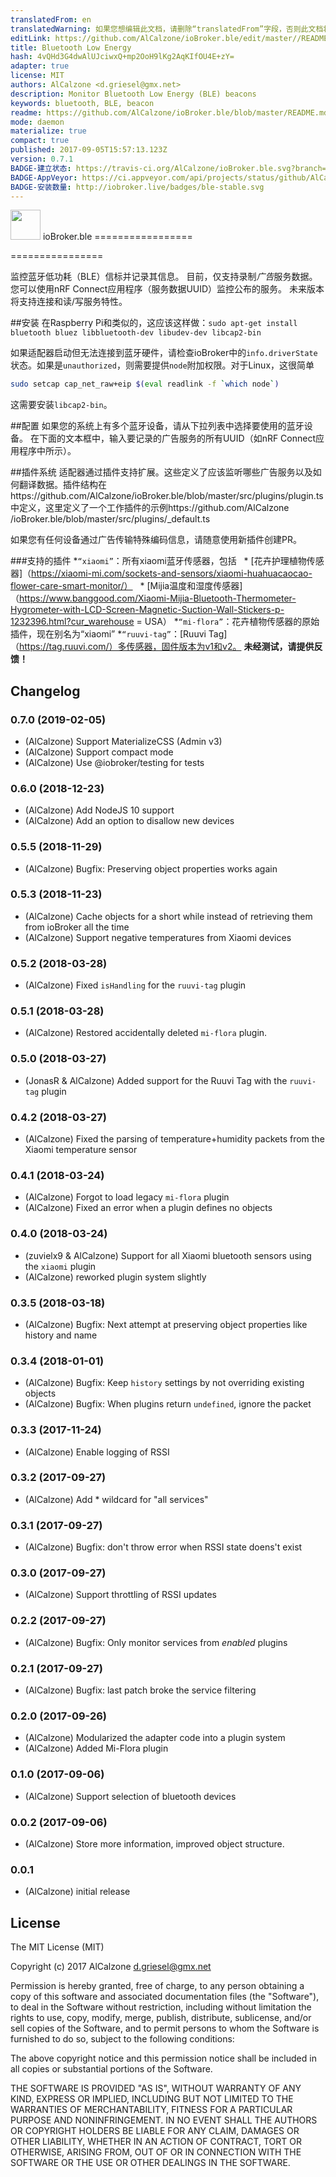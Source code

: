 ```yaml
---
translatedFrom: en
translatedWarning: 如果您想编辑此文档，请删除“translatedFrom”字段，否则此文档将再次自动翻译
editLink: https://github.com/AlCalzone/ioBroker.ble/edit/master//README.md
title: Bluetooth Low Energy
hash: 4vQHd3G4dwAlUJciwxQ+mp2OoH9lKg2AqKIfOU4E+zY=
adapter: true
license: MIT
authors: AlCalzone <d.griesel@gmx.net>
description: Monitor Bluetooth Low Energy (BLE) beacons
keywords: bluetooth, BLE, beacon
readme: https://github.com/AlCalzone/ioBroker.ble/blob/master/README.md
mode: daemon
materialize: true
compact: true
published: 2017-09-05T15:57:13.123Z
version: 0.7.1
BADGE-建立状态: https://travis-ci.org/AlCalzone/ioBroker.ble.svg?branch=master
BADGE-AppVeyor: https://ci.appveyor.com/api/projects/status/github/AlCalzone/ioBroker.ble?branch=master&svg=true
BADGE-安装数量: http://iobroker.live/badges/ble-stable.svg
---
```

<img src="zh-cn/adapterref/iobroker.ble/admin/ble.png" height="48" /> ioBroker.ble =================

================

监控蓝牙低功耗（BLE）信标并记录其信息。
目前，仅支持录制*广告*服务数据。您可以使用nRF Connect应用程序（服务数据UUID）监控公布的服务。
未来版本将支持连接和读/写服务特性。

##安装
在Raspberry Pi和类似的，这应该这样做：`sudo apt-get install bluetooth bluez libbluetooth-dev libudev-dev libcap2-bin`

如果适配器启动但无法连接到蓝牙硬件，请检查ioBroker中的`info.driverState`状态。如果是`unauthorized`，则需要提供`node`附加权限。对于Linux，这很简单

```bash
sudo setcap cap_net_raw+eip $(eval readlink -f `which node`)
```

这需要安装`libcap2-bin`。

##配置
如果您的系统上有多个蓝牙设备，请从下拉列表中选择要使用的蓝牙设备。
在下面的文本框中，输入要记录的广告服务的所有UUID（如nRF Connect应用程序中所示）。

##插件系统
适配器通过插件支持扩展。这些定义了应该监听哪些广告服务以及如何翻译数据。插件结构在https://github.com/AlCalzone/ioBroker.ble/blob/master/src/plugins/plugin.ts中定义，这里定义了一个工作插件的示例https://github.com/AlCalzone /ioBroker.ble/blob/master/src/plugins/_default.ts

如果您有任何设备通过广告传输特殊编码信息，请随意使用新插件创建PR。

###支持的插件
*`“xiaomi”`：所有xiaomi蓝牙传感器，包括
  * [花卉护理植物传感器]（https://xiaomi-mi.com/sockets-and-sensors/xiaomi-huahuacaocao-flower-care-smart-monitor/）
  * [Mijia温度和湿度传感器]（https://www.banggood.com/Xiaomi-Mijia-Bluetooth-Thermometer-Hygrometer-with-LCD-Screen-Magnetic-Suction-Wall-Stickers-p-1232396.html?cur_warehouse = USA）
*`“mi-flora”`：花卉植物传感器的原始插件，现在别名为“xiaomi”
*`“ruuvi-tag”`：[Ruuvi Tag]（https://tag.ruuvi.com/）多传感器，固件版本为v1和v2。 **未经测试，请提供反馈！**

## Changelog

### 0.7.0 (2019-02-05)
* (AlCalzone) Support MaterializeCSS (Admin v3)
* (AlCalzone) Support compact mode
* (AlCalzone) Use @iobroker/testing for tests

### 0.6.0 (2018-12-23)
* (AlCalzone) Add NodeJS 10 support
* (AlCalzone) Add an option to disallow new devices

### 0.5.5 (2018-11-29)
* (AlCalzone) Bugfix: Preserving object properties works again

### 0.5.3 (2018-11-23)
* (AlCalzone) Cache objects for a short while instead of retrieving them from ioBroker all the time
* (AlCalzone) Support negative temperatures from Xiaomi devices

### 0.5.2 (2018-03-28)
* (AlCalzone) Fixed `isHandling` for the `ruuvi-tag` plugin

### 0.5.1 (2018-03-28)
* (AlCalzone) Restored accidentally deleted `mi-flora` plugin.

### 0.5.0 (2018-03-27)
* (JonasR & AlCalzone) Added support for the Ruuvi Tag with the `ruuvi-tag` plugin

### 0.4.2 (2018-03-27)
* (AlCalzone) Fixed the parsing of temperature+humidity packets from the Xiaomi temperature sensor

### 0.4.1 (2018-03-24)
* (AlCalzone) Forgot to load legacy `mi-flora` plugin
* (AlCalzone) Fixed an error when a plugin defines no objects

### 0.4.0 (2018-03-24)
* (zuvielx9 & AlCalzone) Support for all Xiaomi bluetooth sensors using the `xiaomi` plugin
* (AlCalzone) reworked plugin system slightly

### 0.3.5 (2018-03-18)
* (AlCalzone) Bugfix: Next attempt at preserving object properties like history and name

### 0.3.4 (2018-01-01)
* (AlCalzone) Bugfix: Keep `history` settings by not overriding existing objects
* (AlCalzone) Bugfix: When plugins return `undefined`, ignore the packet

### 0.3.3 (2017-11-24)
* (AlCalzone) Enable logging of RSSI

### 0.3.2 (2017-09-27)
* (AlCalzone) Add * wildcard for "all services"

### 0.3.1 (2017-09-27)
* (AlCalzone) Bugfix: don't throw error when RSSI state doens't exist

### 0.3.0 (2017-09-27)
* (AlCalzone) Support throttling of RSSI updates

### 0.2.2 (2017-09-27)
* (AlCalzone) Bugfix: Only monitor services from _enabled_ plugins

### 0.2.1 (2017-09-27)
* (AlCalzone) Bugfix: last patch broke the service filtering

### 0.2.0 (2017-09-26)
* (AlCalzone) Modularized the adapter code into a plugin system
* (AlCalzone) Added Mi-Flora plugin

### 0.1.0 (2017-09-06)
* (AlCalzone) Support selection of bluetooth devices

### 0.0.2 (2017-09-06)
* (AlCalzone) Store more information, improved object structure.

### 0.0.1
* (AlCalzone) initial release

## License
The MIT License (MIT)

Copyright (c) 2017 AlCalzone <d.griesel@gmx.net>

Permission is hereby granted, free of charge, to any person obtaining a copy
of this software and associated documentation files (the "Software"), to deal
in the Software without restriction, including without limitation the rights
to use, copy, modify, merge, publish, distribute, sublicense, and/or sell
copies of the Software, and to permit persons to whom the Software is
furnished to do so, subject to the following conditions:

The above copyright notice and this permission notice shall be included in
all copies or substantial portions of the Software.

THE SOFTWARE IS PROVIDED "AS IS", WITHOUT WARRANTY OF ANY KIND, EXPRESS OR
IMPLIED, INCLUDING BUT NOT LIMITED TO THE WARRANTIES OF MERCHANTABILITY,
FITNESS FOR A PARTICULAR PURPOSE AND NONINFRINGEMENT. IN NO EVENT SHALL THE
AUTHORS OR COPYRIGHT HOLDERS BE LIABLE FOR ANY CLAIM, DAMAGES OR OTHER
LIABILITY, WHETHER IN AN ACTION OF CONTRACT, TORT OR OTHERWISE, ARISING FROM,
OUT OF OR IN CONNECTION WITH THE SOFTWARE OR THE USE OR OTHER DEALINGS IN
THE SOFTWARE.